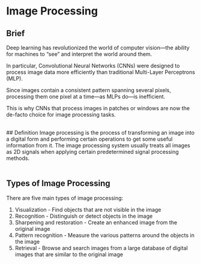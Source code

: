# Image Processing

## Brief
Deep learning has revolutionized the world of computer vision—the ability for machines to “see” and interpret the world around them.

In particular, Convolutional Neural Networks (CNNs) were designed to process image data more efficiently than traditional Multi-Layer Perceptrons (MLP).

Since images contain a consistent pattern spanning several pixels, processing them one pixel at a time—as MLPs do—is inefficient.

This is why CNNs that process images in patches or windows are now the de-facto choice for image processing tasks.

<br />
## Definition 
Image processing is the process of transforming an image into a digital form and performing certain operations to get some useful information from it. The image processing system usually treats all images as 2D signals when applying certain predetermined signal processing methods.
<br />
<br />

## Types of Image Processing
There are five main types of image processing:

1. Visualization - Find objects that are not visible in the image
2. Recognition - Distinguish or detect objects in the image
3. Sharpening and restoration - Create an enhanced image from the original image
4. Pattern recognition - Measure the various patterns around the objects in the image
5. Retrieval - Browse and search images from a large database of digital images that are similar to the original image
